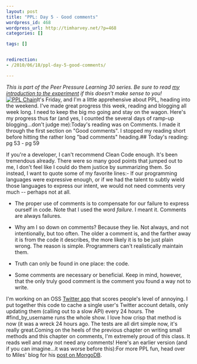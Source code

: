 ```yaml
--- 
layout: post
title: "PPL: Day 5 - Good comments"
wordpress_id: 468
wordpress_url: http://timharvey.net/?p=468
categories: []

tags: []


redirection:
- /2010/06/18/ppl-day-5-good-comments/

---
```

_This is part of the Peer Pressure Learning 30 series. Be sure to read [my introduction to the experiment](http://timharvey.net/2010/06/11/peer-pressure-learning-experiment/) if this doesn't make sense to you!_[![](http://timharvey.net/wp-content/Screen-shot-2010-06-18-at-8.56.39-AM1.png "PPL Chain")](http://dontbreakthechain.com/share/timharvey/one-up/40350)It's Friday, and I'm a little apprehensive about PPL, heading into the weekend. I've made great progress this week, reading and blogging all week long. I need to keep the big mo going and stay on the wagon. Here's my progress thus far (and yes, I counted the several days of ramp-up blogging...don't judge me):Today's reading was on Comments. I made it through the first section on "Good comments". I stopped my reading short before hitting the rather long "bad comments" heading.## Today's reading: pg 53 - pg 59

If you're a developer, I can't recommend Clean Code enough. It's been tremendous already. There were so many good points that jumped out to me, I don't feel like I could do them justice by summarizing them. So instead, I want to quote some of my favorite lines:- If our programming languages were expressive enough, or if we had the talent to subtly wield those languages to express our intent, we would not need comments very much -- perhaps not at all.

- The proper use of comments is to compensate for our failure to express ourself in code. Note that I used the word _failure_. I meant it. Comments are always failures.

- Why am I so down on comments? Because they lie. Not always, and not intentionally, but too often. The older a comment is, and the farther away it is from the code it describes, the more likely it is to be just plain wrong. The reason is simple. Programmers can't realistically maintain them.

- Truth can only be found in one place: the code.

- Some comments are necessary or beneficial. Keep in mind, however, that the only truly good comment is the comment you found a way not to write.

I'm working on an OSS [Twitter app](http://github.com/tjh/should-i-stfu) that scores people's level of annoying. I put together this code to cache a single user's Twitter account details, only updating them (calling out to a slow API) every 24 hours. The #find_by_username runs the whole show. I love how crisp that method is now (it was a wreck 24 hours ago. The tests are all dirt simple now, it's really great.Coming on the heels of the previous chapter on writing small methods and this chapter on comments, I'm extremely proud of this class. It reads well and may not need any comments! <script src="http://pastie.org/1009990.js"></script>Here's an earlier version (and if you can imagine...it was worse before this):<script src="http://pastie.org/1010002.js"></script>For more PPL fun, head over to Miles' blog for his [post on MongoDB](http://mileszs.com/blog/2010/06/17/ppl-30-day-4-mongodb.html).
